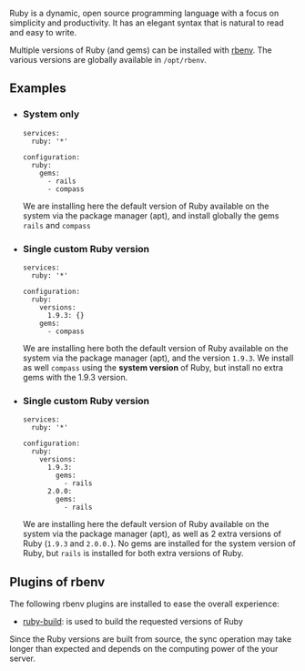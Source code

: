 Ruby is a dynamic, open source programming language with a focus on simplicity and productivity. It has an elegant syntax that is natural to read and easy to write.

Multiple versions of Ruby (and gems) can be installed with [rbenv](). The various versions are globally available in `/opt/rbenv`.


## Examples

* ### System only

  ```example
  services:
    ruby: '*'

  configuration:
    ruby:
      gems:
        - rails
        - compass
  ```

  We are installing here the default version of Ruby available on the system via the package manager (apt), and install globally the gems `rails` and `compass`

* ### Single custom Ruby version

  ```example
  services:
    ruby: '*'

  configuration:
    ruby:
      versions:
        1.9.3: {}
      gems:
        - compass
  ```

  We are installing here both the default version of Ruby available on the system via the package manager (apt), and the version `1.9.3`. We install as well `compass` using the **system version** of Ruby, but install no extra gems with the 1.9.3 version.

* ### Single custom Ruby version

  ```example
  services:
    ruby: '*'

  configuration:
    ruby:
      versions:
        1.9.3:
          gems:
            - rails
        2.0.0:
          gems:
            - rails
  ```

  We are installing here the default version of Ruby available on the system via the package manager (apt), as well as 2 extra versions of Ruby (`1.9.3` and `2.0.0.`). No gems are installed for the system version of Ruby, but `rails` is installed for both extra versions of Ruby.

## Plugins of rbenv

The following rbenv plugins are installed to ease the overall experience:
- [ruby-build](https://github.com/sstephenson/ruby-build#readme): is used to build the requested versions of Ruby

Since the Ruby versions are built from source, the sync operation may take longer than expected and depends on the computing power of the your server.